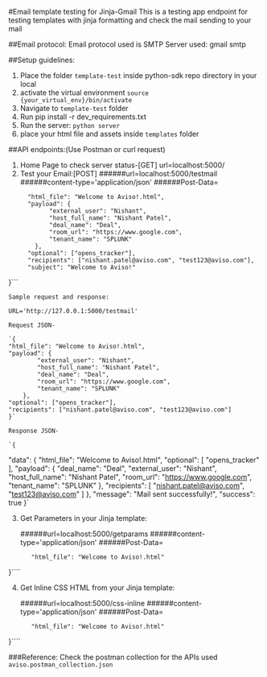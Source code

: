 #Email template testing for Jinja-Gmail
This is a testing app endpoint for testing templates with jinja formatting and check the mail sending to your mail

##Email protocol:
Email protocol used is SMTP
Server used: gmail smtp

##Setup guidelines:

1. Place the folder `template-test` inside python-sdk repo directory in your local
2. activate the virtual environment
    `source {your_virtual_env}/bin/activate`
3. Navigate to `template-test` folder
4. Run pip install -r dev_requirements.txt
5. Run the server:
    `python server`
6. place your html file and assets inside `templates` folder

##API endpoints:(Use Postman or curl request)
1. Home Page to check server status-[GET]
    url=localhost:5000/
2. Test your Email:[POST]
   ######url=localhost:5000/testmail
   ######content-type='application/json'
   ######Post-Data=
    ````{	
	  "html_file": "Welcome to Aviso!.html",
	  "payload": {
            "external_user": "Nishant",
            "host_full_name": "Nishant Patel",
            "deal_name": "Deal",
            "room_url": "https://www.google.com",
            "tenant_name": "SPLUNK"
        },
      "optional": ["opens_tracker"],
      "recipients": ["nishant.patel@aviso.com", "test123@aviso.com"],
      "subject": "Welcome to Aviso!"
}```

    Sample request and response:
    
    URL='http://127.0.0.1:5000/testmail'

    Request JSON-
    
    `{
	"html_file": "Welcome to Aviso!.html",
	"payload": {
            "external_user": "Nishant",
            "host_full_name": "Nishant Patel",
            "deal_name": "Deal",
            "room_url": "https://www.google.com",
            "tenant_name": "SPLUNK"
        },
    "optional": ["opens_tracker"],
    "recipients": ["nishant.patel@aviso.com", "test123@aviso.com"]
    }`

    Response JSON-
    
    `{
  "data": {
    "html_file": "Welcome to Aviso!.html",
    "optional": [
      "opens_tracker"
    ],
    "payload": {
      "deal_name": "Deal",
      "external_user": "Nishant",
      "host_full_name": "Nishant Patel",
      "room_url": "https://www.google.com",
      "tenant_name": "SPLUNK"
    },
    "recipients": [
      "nishant.patel@aviso.com",
      "test123@aviso.com"
    ]
  },
  "message": "Mail sent successfully!",
  "success": true
}`

3. Get Parameters in your Jinja template:

   ######url=localhost:5000/getparams
   ######content-type='application/json'
   ######Post-Data=
   ````{	
	  "html_file": "Welcome to Aviso!.html"
}````

4. Get Inline CSS HTML from your Jinja template:

   ######url=localhost:5000/css-inline
   ######content-type='application/json'
   ######Post-Data=
   ````{	
	  "html_file": "Welcome to Aviso!.html"
}````


###Reference:
Check the postman collection for the APIs used 
``aviso.postman_collection.json``